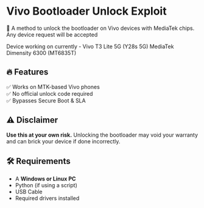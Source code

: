 # Vivo Bootloader Unlock Exploit
🚀 A method to unlock the bootloader on Vivo devices with MediaTek chips.
Any device request will be accepted

Device working on currently - Vivo T3 Lite 5G (Y28s 5G) MediaTek Dimensity 6300 (MT6835T)
## 🔥 Features
✅ Works on MTK-based Vivo phones  
✅ No official unlock code required  
✅ Bypasses Secure Boot & SLA  

## ⚠️ Disclaimer
**Use this at your own risk.** Unlocking the bootloader may void your warranty and can brick your device if done incorrectly.

## 🛠️ Requirements
- A **Windows or Linux PC**
- Python (if using a script)
- USB Cable
- Required drivers installed
